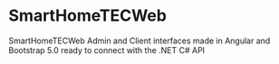 # SmartHomeTECWeb
SmartHomeTECWeb Admin and Client interfaces made in Angular and Bootstrap 5.0 ready to connect with the .NET C# API

